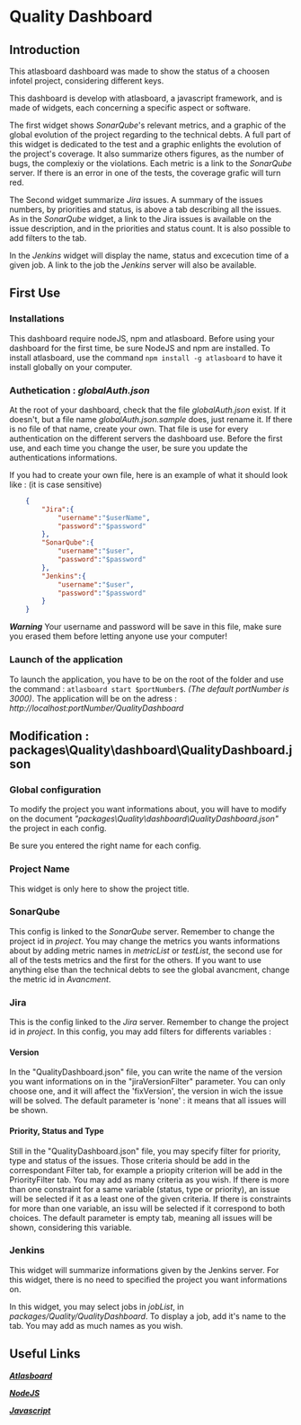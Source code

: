 # Quality Dashboard

## Introduction

This atlasboard dashboard was made to show the status of a choosen infotel project, considering different keys.

This dashboard is develop with atlasboard, a javascript framework, and is made of widgets, each concerning a specific aspect or software.

The first widget shows *SonarQube*'s relevant metrics, and a graphic of the global evolution of the project regarding to the technical debts. A full part of this widget is dedicated to the test and a graphic enlights the evolution of the project's coverage. It also summarize others figures, as the number of bugs, the complexiy or the violations. Each metric is a link to the *SonarQube* server. If there is an error in one of the tests, the coverage grafic will turn red.

The Second widget summarize *Jira* issues. A summary of the issues numbers, by priorities and status, is above a tab describing all the issues. As in the *SonarQube* widget, a link to the Jira issues is available on the issue description, and in the priorities and status count. It is also possible to add filters to the tab.

In the *Jenkins* widget will display the name, status and excecution time of a given job. A link to the job the *Jenkins* server will also be available.


## First Use

### Installations 

This dashboard require nodeJS, npm and atlasboard.
Before using your dashboard for the first time, be sure NodeJS and npm are installed.
To install atlasboard, use the command  `npm install -g atlasboard` to have it install globally on your computer.

### Authetication : *globalAuth.json*
At the root of your dashboard, check that the file *globalAuth.json* exist. If it doesn't, but a file name *globalAuth.json.sample* does, just rename it. If there is no file of that name, create your own. 
That file is use for every authentication on the different servers the dashboard use. Before the first use, and each time you change the user, be sure you update the authentications informations.

If you had to create your own file, here is an example of what it should look like : (it is case sensitive)
```json
	{
		"Jira":{
			"username":"$userName",
			"password":"$password"
		},
		"SonarQube":{
			"username":"$user",
			"password":"$password"
		},
		"Jenkins":{
			"username":"$user",
			"password":"$password"
		}
	}
```

**_Warning_**
Your username and password will be save in this file, make sure you erased them before letting anyone use your computer!

### Launch of the application
To launch the application, you have to be on the root of the folder and use the command : `atlasboard start $portNumber$`. *(The default portNumber is 3000)*.
The application will be on the adress : _http://localhost:$portNumber$/QualityDashboard_ 

## Modification : __packages\Quality\dashboard\QualityDashboard.json__

### Global configuration

To modify the project you want informations about, you will have to modify on the document *"packages\Quality\dashboard\QualityDashboard.json"* the project in each config.

Be sure you entered the right name for each config. 
### Project Name
This widget is only here to show the project title.

### SonarQube
This config is linked to the *SonarQube* server. Remember to change the project id in _project_.
You may change the metrics you wants informations about by adding metric names in _metricList_ or _testList_, the second use for all of the tests metrics and the first for the others. 
If you want to use anything else than the technical debts to see the global avancment, change the metric id in *Avancment*.

### Jira
This is the config linked to the *Jira* server. Remember to change the project id in _project_.
In this config, you may add filters for differents variables :  

#### Version
In the "QualityDashboard.json" file, you can write the name of the version you want informations on in the "jiraVersionFilter" parameter. You can only choose one, and it will affect the 'fixVersion', the version in wich the issue will be solved.
The default parameter is 'none' : it means that all issues will be shown.
#### Priority, Status and Type

Still in the "QualityDashboard.json" file, you may specify filter for priority, type and status of the issues. Those criteria should be add in the correspondant Filter tab, for example a priopity criterion will be add in the PriorityFilter tab. You may add as many criteria as you wish.
If there is more than one constraint for a same variable (status, type or priority), an issue will be selected if it as a least one of the given criteria.
If there is constraints for more than one variable, an issu will be selected if it correspond to both choices.
The default parameter is empty tab, meaning all issues will be shown, considering this variable.

### Jenkins
This widget will summarize informations given by the Jenkins server. For this widget, there is no need to specified the project you want informations on.

In this widget, you may select jobs in *jobList*, in *packages/Quality/QualityDashboard*. To display a job, add it's name to the tab. You may add as much names as you wish.

## Useful Links

[**_Atlasboard_**](https://bitbucket.org/atlassian/atlasboard/wiki/Home)

[**_NodeJS_**](https://nodejs.org/dist/latest-v6.x/docs/api/)

[**_Javascript_**](https://developer.mozilla.org/en-US/docs/Web/JavaScript)